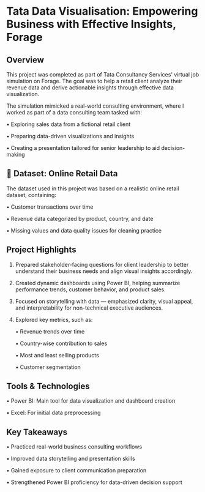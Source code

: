 # Tata Data Visualisation: Empowering Business with Effective Insights, Forage

## Overview
This project was completed as part of Tata Consultancy Services' virtual job simulation on Forage. The goal was to help a retail client analyze their revenue data and derive actionable insights through effective data visualization.

The simulation mimicked a real-world consulting environment, where I worked as part of a data consulting team tasked with:

• Exploring sales data from a fictional retail client

• Preparing data-driven visualizations and insights

• Creating a presentation tailored for senior leadership to aid decision-making

## 📁 Dataset: Online Retail Data
The dataset used in this project was based on a realistic online retail dataset, containing:

• Customer transactions over time

• Revenue data categorized by product, country, and date

• Missing values and data quality issues for cleaning practice

## Project Highlights
1. Prepared stakeholder-facing questions for client leadership to better understand their business needs and align visual insights accordingly.

2. Created dynamic dashboards using Power BI, helping summarize performance trends, customer behavior, and product sales.

3. Focused on storytelling with data — emphasized clarity, visual appeal, and interpretability for non-technical executive audiences.

4. Explored key metrics, such as:

     • Revenue trends over time

     • Country-wise contribution to sales

     • Most and least selling products

     • Customer segmentation

## Tools & Technologies
• Power BI: Main tool for data visualization and dashboard creation

• Excel: For initial data preprocessing

## Key Takeaways
• Practiced real-world business consulting workflows

• Improved data storytelling and presentation skills

• Gained exposure to client communication preparation

• Strengthened Power BI proficiency for data-driven decision support


